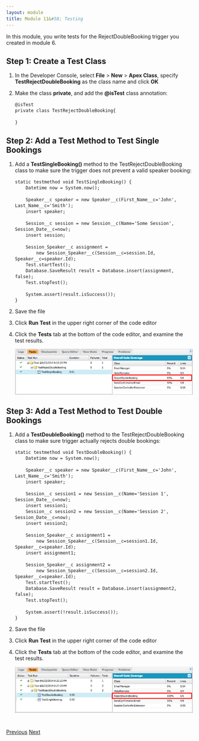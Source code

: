```yaml
---
layout: module
title: Module 11&#58; Testing
---
```

In this module, you write tests for the RejectDoubleBooking trigger you created in module 6.

## Step 1: Create a Test Class

1. In the Developer Console, select **File** > **New** > **Apex Class**, specify **TestRejectDoubleBooking** as the class name and click **OK**

1. Make the class **private**, and add the **@isTest** class annotation:

    ```
    @isTest
    private class TestRejectDoubleBooking{

    }
    ```

## Step 2: Add a Test Method to Test Single Bookings

1. Add a **TestSingleBooking()** method to the TestRejectDoubleBooking class to make sure the trigger does not prevent a valid speaker booking:

    ```
    static testmethod void TestSingleBooking() {
        Datetime now = System.now();

        Speaker__c speaker = new Speaker__c(First_Name__c='John', Last_Name__c='Smith');
        insert speaker;

        Session__c session = new Session__c(Name='Some Session', Session_Date__c=now);
        insert session;

        Session_Speaker__c assignment =
            new Session_Speaker__c(Session__c=session.Id, Speaker__c=speaker.Id);
        Test.startTest();
        Database.SaveResult result = Database.insert(assignment, false);
        Test.stopTest();

        System.assert(result.isSuccess());
    }
    ```

1. Save the file

1. Click **Run Test** in the upper right corner of the code editor

1. Click the **Tests** tab at the bottom of the code editor, and examine the test results.

    ![](images/test1.jpg)


## Step 3: Add a Test Method to Test Double Bookings

1. Add a **TestDoubleBooking()** method to the TestRejectDoubleBooking class to make sure trigger actually rejects double bookings:

    ```
    static testmethod void TestDoubleBooking() {
        Datetime now = System.now();

        Speaker__c speaker = new Speaker__c(First_Name__c='John', Last_Name__c='Smith');
        insert speaker;

        Session__c session1 = new Session__c(Name='Session 1', Session_Date__c=now);
        insert session1;
        Session__c session2 = new Session__c(Name='Session 2', Session_Date__c=now);
        insert session2;

        Session_Speaker__c assignment1 =
            new Session_Speaker__c(Session__c=session1.Id, Speaker__c=speaker.Id);
        insert assignment1;

        Session_Speaker__c assignment2 =
            new Session_Speaker__c(Session__c=session2.Id, Speaker__c=speaker.Id);
        Test.startTest();
        Database.SaveResult result = Database.insert(assignment2, false);
        Test.stopTest();

        System.assert(!result.isSuccess());
    }
    ```

1. Save the file  

1. Click **Run Test** in the upper right corner of the code editor

1. Click the **Tests** tab at the bottom of the code editor, and examine the test results.

    ![](images/test2.jpg)



<div class="row" style="margin-top:40px;">
<div class="col-sm-12">
<a href="Using-the-Salesforce1-Platform-APIs-Heroku.html" class="btn btn-default"><i class="glyphicon glyphicon-chevron-left"></i> Previous</a>
<a href="Batch-and-Schedule.html" class="btn btn-default pull-right">Next <i class="glyphicon glyphicon-chevron-right"></i></a>
</div>
</div>
